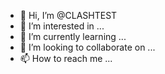 - 👋 Hi, I’m @CLASHTEST
- 👀 I’m interested in ...
- 🌱 I’m currently learning ...
- 💞️ I’m looking to collaborate on ...
- 📫 How to reach me ...

<!---
CLASHTEST/CLASHTEST is a ✨ special ✨ repository because its `README.md` (this file) appears on your GitHub profile.
You can click the Preview link to take a look at your changes.
--->
